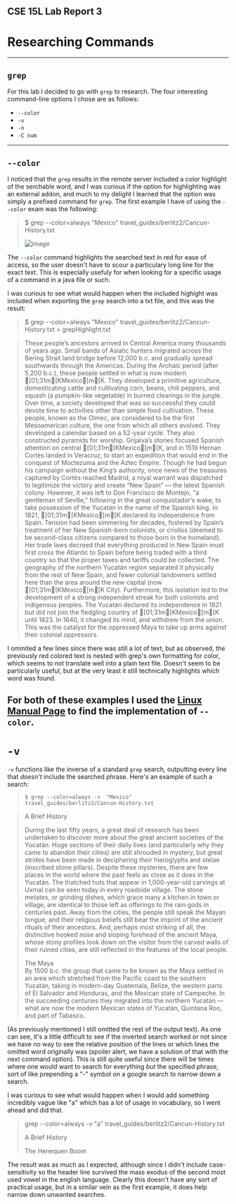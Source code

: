 ## CSE 15L Lab Report 3
# Researching Commands
---

## `grep`

For this lab I decided to go with `grep` to research. The four interesting command-line options I chose are as follows:

- `--color`
- `-v`
- `-n`
- `-C num`

---

## `--color`

I noticed that the `grep` results in the remote server included a color highlight of the serchable word, and I was curious if the option for highlighting was an external addon, and much to my delight I learned that the option was simply a prefixed command for `grep`.
The first example I have of using the `--color` exam was the following:

>$ grep --color=always "Mexico"  travel_guides/berlitz2/Cancun-History.txt 
>
>![image](https://user-images.githubusercontent.com/122484639/218533290-41afba32-6385-4873-bbc4-82ea243d350b.png)

The `--color` command highlights the searched text in red for ease of access, so the user doesn't have to scour a particulary long line for the exact text. This is especially usefuly for when looking for a specific usage of a command in a java file or such.

I was curious to see what would happen when the included highight was included when exporting the `grep` search into a txt file, and this was the result:

>  $ grep --color=always "Mexico"  travel_guides/berlitz2/Cancun-History.txt > grepHighlight.txt

>These people’s ancestors arrived in Central America many thousands of years ago. Small bands of Asiatic hunters migrated across the Bering Strait land bridge before 12,000 b.c. and gradually spread southwards through the Americas. During the Archaic period (after 5,200 b.c.), these people settled in what is now modern [01;31m[KMexico[m[K. They developed a primitive agriculture, domesticating cattle and cultivating corn, beans, chili peppers, and squash (a pumpkin-like vegetable) in burned clearings in the jungle. Over time, a society developed that was so successful they could devote time to activities other than simple food cultivation. These people, known as the Olmec, are considered to be the first Mesoamerican culture, the one from which all others evolved. They developed a calendar based on a 52-year cycle. They also constructed pyramids for worship.
>Grijalva’s stories focused Spanish attention on central [01;31m[KMexico[m[K, and in 1519 Hernan Cortés landed in Veracruz, to start an expedition that would end in the conquest of Moctezuma and the Aztec Empire. Though he had begun his campaign without the King’s authority, once news of the treasures captured by Cortés reached Madrid, a royal warrant was dispatched to legitimize the victory and create “New Spain” — the latest Spanish colony. However, it was left to Don Francisco de Montejo, “a gentleman of Seville,” following in the great conquistador’s wake, to take possession of the Yucatán in the name of the Spanish king.
>In 1821, [01;31m[KMexico[m[K declared its independence from Spain. Tension had been simmering for decades, fostered by Spain’s treatment of her New Spanish-born colonists, or criollos (deemed to be second-class citizens compared to those born in the homeland). Her trade laws decreed that everything produced in New Spain must first cross the Atlantic to Spain before being traded with a third country so that the proper taxes and tariffs could be collected. The geography of the northern Yucatán region separated it physically from the rest of New Spain, and fewer colonial landowners settled here than the area around the new capital (now [01;31m[KMexico[m[K City). Furthermore, this isolation led to the development of a strong independent streak for both colonists and indigenous peoples. The Yucatán declared its independence in 1821 but did not join the fledgling country of [01;31m[KMexico[m[K until 1823. In 1840, it changed its mind, and withdrew from the union. This was the catalyst for the oppressed Maya to take up arms against their colonial oppressors.

I ommited a few lines since there was still a lot of text, but as observed, the previously red colored text is nested with grep's own formatting for color, which seems to not translate well into a plain text file. Doesn't seem to be particularly useful, but at the very least it still technically highlights which word was found.

For both of these examples I used the [Linux Manual Page](https://man7.org/linux/man-pages/man1/grep.1.html) to find the implementation of `--color`.
---
# `-v`

`-v` functions like the inverse of a standard `grep` search, outputting every line that *doesn't* include the searched phrase.</b>
Here's an example of such a search:

>`$ grep --color=always -v  "Mexico"  travel_guides/berlitz2/Cancun-History.txt`
>   
>



>A Brief History  
>
>During the last fifty years, a great deal of research has been undertaken to discover more about the great ancient societies of the Yucatán. Huge sections of their daily lives (and particularly why they came to abandon their cities) are still shrouded in mystery, but great strides have been made in deciphering their hieroglyphs and stelae (inscribed stone pillars). Despite these mysteries, there are few places in the world where the past feels as close as it does in the Yucatán. The thatched huts that appear in 1,000-year-old carvings at Uxmal can be seen today in every roadside village. The stone metates, or grinding dishes, which grace many a kitchen in town or village, are identical to those left as offerings to the rain gods in centuries past. Away from the cities, the people still speak the Mayan tongue, and their religious beliefs still bear the imprint of the ancient rituals of their ancestors. And, perhaps most striking of all, the distinctive hooked nose and sloping forehead of the ancient Maya, whose stony profiles look down on the visitor from the carved walls of their ruined cities, are still reflected in the features of the local people.
>
>The Maya  
>By 1500 b.c. the group that came to be known as the Maya settled in an area which stretched from the Pacific coast to the southern Yucatán, taking in modern-day Guatemala, Belize, the western parts of El Salvador and Honduras, and the Mexican state of Campeche. In the succeeding centuries they migrated into the northern Yucatán — what are now the modern Mexican states of Yucatán, Quintana Roo, and part of Tabasco.

(As previously mentioned I still omitted the rest of the output text). As one can see, it's a little difficult to see if the inverted search worked or not since we have no way to see the relative position of the lines or which lines the omitted word originally was (spoiler alert, we have a solution of that with the next command option). This is still quite useful since there will be times where one would want to search for everything *but* the specified phrase, sort of like prepending a "-" symbol on a google search to narrow down a search.

I was curious to see what would happen when I would add something incredibly vague like "a" which has a lot of usage in vocabulary, so I went ahead and did that.

> grep --color=always -v  "a"  travel_guides/berlitz2/Cancun-History.txt  
>
>
>
>
>A Brief History
>
>The Henequen Boom
>
>

The result was as much as I expected, although since I didn't include case-sensitivity so the header line survived the mass exodus of the second most used vowel in the english language. Clearly this doesn't have any sort of practical usage, but in a similar vein as the first example, it does help narrow down unwanted searches.
